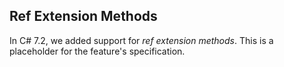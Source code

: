 ﻿## Ref Extension Methods

In C# 7.2, we added support for *ref extension methods*.  This is a placeholder for the feature's specification.
